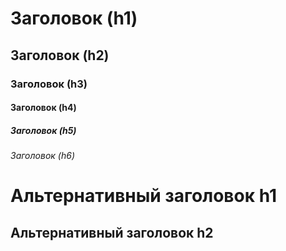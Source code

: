 # Заголовок (h1)
## Заголовок (h2)
### Заголовок (h3)
#### Заголовок (h4)
##### Заголовок (h5)
###### Заголовок (h6)

Альтернативный заголовок h1
==
Альтернативный заголовок h2
--
